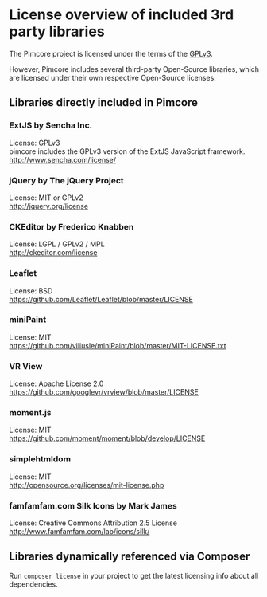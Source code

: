 # License overview of included 3rd party libraries

The Pimcore project is licensed under the terms of the [GPLv3](LICENSE.md).


However, Pimcore includes several third-party Open-Source libraries, 
which are licensed under their own respective Open-Source licenses.

## Libraries directly included in Pimcore

### ExtJS by Sencha Inc.
License: GPLv3  
pimcore includes the GPLv3 version of the ExtJS JavaScript framework.  
http://www.sencha.com/license/  

### jQuery by The jQuery Project
License: MIT or GPLv2  
http://jquery.org/license

### CKEditor by Frederico Knabben
License: LGPL / GPLv2 / MPL  
http://ckeditor.com/license

### Leaflet 
License: BSD  
https://github.com/Leaflet/Leaflet/blob/master/LICENSE 

### miniPaint
License: MIT  
https://github.com/viliusle/miniPaint/blob/master/MIT-LICENSE.txt 

### VR View
License: Apache License 2.0
https://github.com/googlevr/vrview/blob/master/LICENSE 

### moment.js
License: MIT  
https://github.com/moment/moment/blob/develop/LICENSE

### simplehtmldom
License: MIT  
http://opensource.org/licenses/mit-license.php

### famfamfam.com Silk Icons by Mark James
License: Creative Commons Attribution 2.5 License 
http://www.famfamfam.com/lab/icons/silk/

## Libraries dynamically referenced via Composer

Run `composer license` in your project to get the latest licensing info about all dependencies. 
